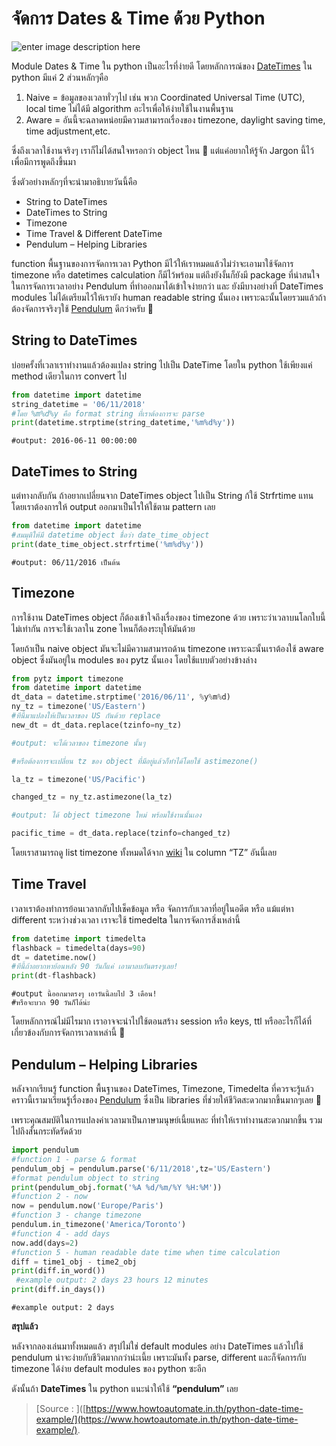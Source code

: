 # จัดการ Dates & Time ด้วย Python

![enter image description here](https://www.howtoautomate.in.th/wp-content/uploads/2018/04/pocket-watch-3156771_640.jpg)

Module Dates & Time ใน python เป็นอะไรที่ง่ายดี โดยหลักการณ์ของ [DateTimes](https://docs.python.org/3/library/datetime.html) ใน python มีแค่ 2 ​ส่วนหลักๆคือ

1. Naive = ข้อมูลของเวลาทั่วๆไป เช่น พวก Coordinated Universal Time \(UTC\), local time ไม่ได้มี algorithm อะไรเพื่อให้ง่ายใช้ในงานพื้นฐาน
2. Aware = อันนี้จะฉลาดหน่อยมีความสามารถเรื่องของ timezone, daylight saving time, time adjustment,etc.

ซึ่งถึงเวลาใช้งานจริงๆ เราก็ไม่ได้สนใจหรอกว่า object ไหน 🙂 แต่แค่อยากให้รู้จัก Jargon นี้ไว้ เพื่อมีการพูดถึงขึ้นมา

ซึ่งตัวอย่างหลักๆที่จะนํามาอธิบายวันนี้คือ

* String to DateTimes
* DateTimes to String
* Timezone
* Time Travel & Different DateTime
* Pendulum – Helping Libraries

function พื้นฐานของการจัดการเวลา Python มีไว้ให้เราหมดแล้วไม่ว่าจะเอามาใช้จัดการ timezone หรือ datetimes calculation ก็มีไว้พร้อม แต่ถึงยังงั้นก็ยังมี package ที่น่าสนใจในการจัดการเวลาอย่าง Pendulum ที่ทําออกมาได้เข้าใจง่ายกว่า และ ยังมีบางอย่างที่ DateTimes modules ไม่ได้เตรียมไว้ให้เรายัง human readable string นั้นเอง เพราะฉะนั้นโดยรวมแล้วถ้าต้องจัดการจริงๆใช้ [Pendulum](https://pendulum.eustace.io/) ดีกว่าครับ 🙂

## String to DateTimes

บ่อยครั้งที่เวลาเราทํางานแล้วต้องแปลง string ไปเป็น DateTime โดยใน python ใช้เพียงแค่ method เดียวในการ convert ไป

```python
from datetime import datetime 
string_datetime = '06/11/2018' 
#โดย %m%d%y คือ format string ที่เราต้องการจะ parse 
print(datetime.strptime(string_datetime,'%m%d%y'))
```

```text
#output: 2016-06-11 00:00:00
```

## DateTimes to String

แต่ทางกลับกัน ถ้าอยากเปลี่ยนจาก DateTimes object ไปเป็น String ก้ใช้ Strfrtime แทน โดยเราต้องการให้ output ออกมาเป็นไรให้ใช้ตาม pattern เลย

```python
from datetime import datetime 
#สมมุติให้มี datetime object ชื่อว่า date_time_object   
print(date_time_object.strfrtime('%m%d%y'))
```

```text
#output: 06/11/2016 เป็นต้น
```

## Timezone

การใช้งาน DateTimes object ก็ต้องเข้าใจถึงเรื่องของ timezone ด้วย เพราะว่าเวลาบนโลกใบนี้ไม่เท่ากัน การจะใช้เวลาใน zone ไหนก็ต้องระบุให้มันด้วย

โดยถ้าเป็น naive object มันจะไม่มีความสามารถด้าน timezone เพราะฉะนั้นเราต้องใช้ aware object ซึ่งมันอยู่ใน modules ของ pytz นั้นเอง โดยใช้แบบตัวอย่างข้างล่าง

```python
from pytz import timezone 
from datetime import datetime 
dt_data = datetime.strptime('2016/06/11', %y%m%d) 
ny_tz = timezone('US/Eastern') 
#ทีนี้มาแปลงให้เป็นเวลาของ US กันด้วย replace 
new_dt = dt_data.replace(tzinfo=ny_tz) 

#output: จะได้เวลาของ timezone นั้นๆ

#หรือต้องการจะเปลี่ยน tz ของ object ที่มีอยู่แล้วก็ทําได้โดยใช้ astimezone()

la_tz = timezone('US/Pacific')

changed_tz = ny_tz.astimezone(la_tz)

#output: ได้ object timezone ใหม่ พร้อมใช้งานนั้นเอง

pacific_time = dt_data.replace(tzinfo=changed_tz)
```

โดยเราสามารถดู list timezone ทั้งหมดได้จาก [wiki](https://en.wikipedia.org/wiki/List_of_tz_database_time_zones) ใน column “TZ” อันนี้เลย

## Time Travel

เวลาเราต้องทําการย้อนเวลากลับไปเช็คข้อมูล หรือ จัดการกับเวลาที่อยู่ในอดีต หรือ แม้แต่หา different ระหว่างช่วงเวลา เราจะใช้ timedelta ในการจัดการสิ่งเหล่านี้

```python
from datetime import timedelta 
flashback = timedelta(days=90) 
dt = datetime.now() 
#ทีนี้ถ้าอยากหาย้อนหลัง 90 วันก็แค่ เอามาลบกันตรงๆเลย! 
print(dt-flashback)
```

```text
#output นี้ออกมาตรงๆ เอาวันนี้ลบไป 3 เดือน! 
#หรือจะบวก 90 วันก็ได้น่ะ
```

โดยหลักการณ์ไม่มีไรมาก เราอาจจะนําไปใช้ตอนสร้าง session หรือ keys, ttl หรืออะไรก็ได้ที่เกี่ยวข้องกับการจัดการเวลาเหล่านี้ 🙂

## Pendulum – Helping Libraries

หลังจากเรียนรู้ function พื้นฐานของ DateTimes, Timezone, Timedelta ที่ควรจะรู้แล้ว คราวนี้เรามาเรียนรู้เรื่องของ [Pendulum](https://pendulum.eustace.io/) ซึ่งเป็น libraries ที่ช่วยให้ชีวิตสะดวกมากขึ้นมากๆเลย 🙂

เพราะคุณสมบัติในการแปลงค่าเวลามาเป็นภาษามนุษย์เนี้ยแหละ ที่ทําให้เราทํางานสะดวกมากขึ้น รวมไปถึงสั้นกระทัดรัดด้วย

```python
import pendulum 
#function 1 - parse & format 
pendulum_obj = pendulum.parse('6/11/2018',tz='US/Eastern') 
#format pendulum object to string  
print(pendulum_obj.format('%A %d/%m/%Y %H:%M')) 
#function 2 - now 
now = pendulum.now('Europe/Paris') 
#function 3 - change timezone 
pendulum.in_timezone('America/Toronto') 
#function 4 - add days 
now.add(days=2) 
#function 5 - human readable date time when time calculation 
diff = time1_obj - time2_obj 
print(diff.in_word())
 #example output: 2 days 23 hours 12 minutes 
print(diff.in_days())
```

```text
#example output: 2 days
```

**สรุปแล้ว**

หลังจากลองเล่นมาทั้งหมดแล้ว สรุปไม่ใช่ default modules อย่าง DateTimes แล้วไปใช้ pendulum น่าจะง่ายกับชีวิตมากกว่าน่ะเนี้ย เพราะมันทั้ง parse, different และก็จัดการกับ timezone ได้ง่าย default modules ของ python ซะอีก

ดังนั้นถ้า **DateTimes** ใน python แนะนําให้ใช้ **“pendulum”** เลย

> \[Source : \]\([https://www.howtoautomate.in.th/python-date-time-example/](https://www.howtoautomate.in.th/python-date-time-example/).

